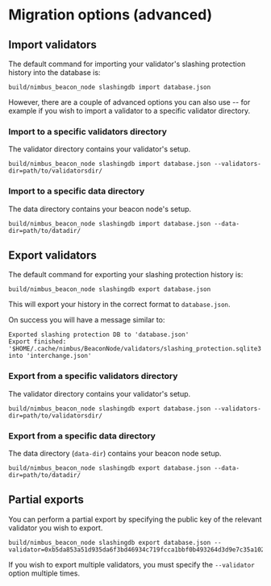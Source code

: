 # Migration options (advanced)


## Import validators

The default command for importing your validator's slashing protection history into the database is:

```
build/nimbus_beacon_node slashingdb import database.json
```

However, there are a couple of advanced options you can also use -- for example if you wish to import a validator to a specific validator directory.

### Import to a specific validators directory

The validator directory contains your validator's setup.

```
build/nimbus_beacon_node slashingdb import database.json --validators-dir=path/to/validatorsdir/
```

### Import to a specific data directory

The data directory contains your beacon node's setup.

```
build/nimbus_beacon_node slashingdb import database.json --data-dir=path/to/datadir/
```

## Export validators

The default command for exporting your slashing protection history is:

```
build/nimbus_beacon_node slashingdb export database.json
```

This will export your history in the correct format to `database.json`.

On success you will have a message similar to:

```
Exported slashing protection DB to 'database.json'
Export finished: '$HOME/.cache/nimbus/BeaconNode/validators/slashing_protection.sqlite3' into 'interchange.json'
```

### Export from a specific validators directory

The validator directory contains your validator's setup.

```
build/nimbus_beacon_node slashingdb export database.json --validators-dir=path/to/validatorsdir/
```

### Export from a specific data directory

The data directory (`data-dir`) contains your beacon node setup.

```
build/nimbus_beacon_node slashingdb export database.json --data-dir=path/to/datadir/
```

## Partial exports

You can perform a partial export by specifying the public key of the relevant validator you wish to export.

```
build/nimbus_beacon_node slashingdb export database.json --validator=0xb5da853a51d935da6f3bd46934c719fcca1bbf0b493264d3d9e7c35a1023b73c703b56d598edf0239663820af36ec615
```

If you wish to export multiple validators, you must specify the `--validator` option multiple times.



